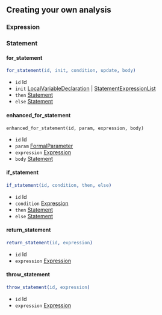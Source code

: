 ## Creating your own analysis

### Expression

### Statement

#### for_statement

```erlang
for_statement(id, init, condition, update, body)
```

* `id` Id
* `init` [LocalVariableDeclaration](#local_variable_declaration) | [StatementExpressionList](#statement_expression_list)
* `then` [Statement](#statement)
* `else` [Statement](#statement)

#### enhanced_for_statement

```
enhanced_for_statement(id, param, expression, body)
```

* `id` Id
* `param` [FormalParameter](#formal_parameter)
* `expression` [Expression](#expression)
* `body` [Statement](#statement)


#### if_statement

```erlang
if_statement(id, condition, then, else)
```

* `id` Id
* `condition` [Expression](#expression)
* `then` [Statement](#statement)
* `else` [Statement](#statement)

#### return_statement

```erlang
return_statement(id, expression)
```

* `id` Id
* `expression` [Expression](#expressions)

#### throw_statement

```erlang
throw_statement(id, expression)
```

* `id` Id
* `expression` [Expression](#expressions)
